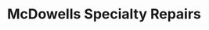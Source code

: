 ---
title: "McDowells Specialty Repairs"
url: /boise/mcdowells-specialty-repairs/
shop: Allgemein
---